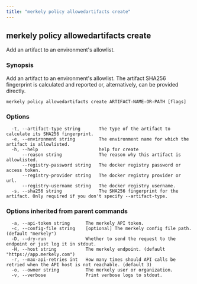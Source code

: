 ```yaml
---
title: "merkely policy allowedartifacts create"
---
```


## merkely policy allowedartifacts create

Add an artifact to an environment's allowlist. 

### Synopsis


   Add an artifact to an environment's allowlist. 
   The artifact SHA256 fingerprint is calculated and reported 
   or, alternatively, can be provided directly. 
   

```shell
merkely policy allowedartifacts create ARTIFACT-NAME-OR-PATH [flags]
```

### Options

```
  -t, --artifact-type string       The type of the artifact to calculate its SHA256 fingerprint.
  -e, --environment string         The environment name for which the artifact is allowlisted.
  -h, --help                       help for create
      --reason string              The reason why this artifact is allowlisted.
      --registry-password string   The docker registry password or access token.
      --registry-provider string   The docker registry provider or url.
      --registry-username string   The docker registry username.
  -s, --sha256 string              The SHA256 fingerprint for the artifact. Only required if you don't specify --artifact-type.
```

### Options inherited from parent commands

```
  -a, --api-token string      The merkely API token.
  -c, --config-file string    [optional] The merkely config file path. (default "merkely")
  -D, --dry-run               Whether to send the request to the endpoint or just log it in stdout.
  -H, --host string           The merkely endpoint. (default "https://app.merkely.com")
  -r, --max-api-retries int   How many times should API calls be retried when the API host is not reachable. (default 3)
  -o, --owner string          The merkely user or organization.
  -v, --verbose               Print verbose logs to stdout.
```


